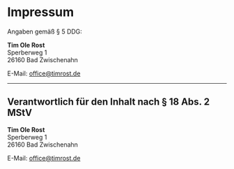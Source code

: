# Impressum

Angaben gemäß § 5 DDG:

**Tim Ole Rost**  
Sperberweg 1  
26160 Bad Zwischenahn  

E-Mail: [office@timrost.de](mailto:office@timrost.de)

---

## Verantwortlich für den Inhalt nach § 18 Abs. 2 MStV

**Tim Ole Rost**  
Sperberweg 1  
26160 Bad Zwischenahn  

E-Mail: [office@timrost.de](mailto:office@timrost.de)
